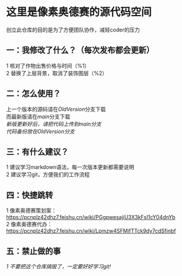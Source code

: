 # 这里是像素奥德赛的源代码空间
创立此仓库的目的是为了方便团队协作，减轻coder的压力
## 一：我修改了什么？（每次发布都会更新）
1 核对了作物出售价格与时间（%1）  
2 替换了上层背景，取消了装饰图层（%2）
## 二：怎么使用？
上一个版本的源码请在*OldVersion*分支下载  
而最新版请在*main*分支下载  
*新版更新好后，请把代码上传到main分支*   
*代码备份放在OldVersion分支*
## 三：有什么建议？
1 建议学习markdown语法，每一次版本更新都需要说明  
2 建议学习git，方便我们的工作流程
## 四：快捷跳转
1 像素奥德赛策划案：https://pcnplz42dhz7.feishu.cn/wiki/PGgpwesajiU3X3kFsI1cY04dnYb  
2 像素奥德赛代办：https://pcnplz42dhz7.feishu.cn/wiki/Lpmzw4SFMifTTck9dy7cdSfinbf
## 五：禁止做的事
*1 不要把这个仓库搞毁了，一定要好好学习git!*